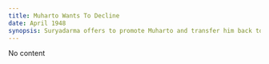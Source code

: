 ```yaml
---
title: Muharto Wants To Decline
date: April 1948
synopsis: Suryadarma offers to promote Muharto and transfer him back to headquards, but Muharto, concerned about Bob's physical and mental condition, wants to decline the offer and remain with RI-002.
---
```

No content